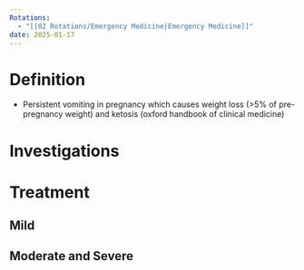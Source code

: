 ```yaml
---
Rotations:
  - "[[02 Rotations/Emergency Medicine|Emergency Medicine]]"
date: 2025-01-17
---
```

# Definition
- Persistent vomiting in pregnancy which causes weight loss (>5% of pre-pregnancy weight) and ketosis (oxford handbook of clinical medicine)
# Investigations
# Treatment
## Mild
## Moderate and Severe